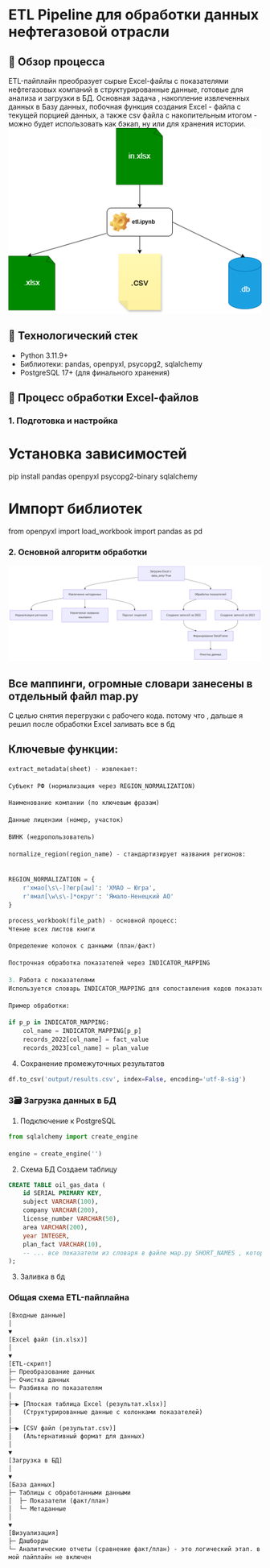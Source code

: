 # ETL Pipeline для обработки данных нефтегазовой отрасли

## 📌 Обзор процесса
ETL-пайплайн преобразует сырые Excel-файлы с показателями нефтегазовых компаний в структурированные данные, готовые для анализа и загрузки в БД. Основная задача , накопление извлеченных данных в Базу данных, побочная функция создания Excel - файла с текущей порцией данных, а также csv файла с накопительным итогом - можно будет использовать как бэкап, ну или для хранения истории.
![screen](etl_project/results/workflow.png)
## 🔧 Технологический стек
- Python 3.11.9+
- Библиотеки: pandas, openpyxl, psycopg2, sqlalchemy
- PostgreSQL 17+ (для финального хранения)

## 🔄 Процесс обработки Excel-файлов

### 1. Подготовка и настройка

# Установка зависимостей
pip install pandas openpyxl psycopg2-binary sqlalchemy

# Импорт библиотек
from openpyxl import load_workbook
import pandas as pd

### 2. Основной алгоритм обработки
![screen](etl_project/results/scheme.png)
## Все маппинги, огромные словари занесены в отдельный файл map.py
С целью снятия перегрузки с рабочего кода.
потому что , дальше я решил после обработки Excel заливать все в бд
## Ключевые функции:
```python
extract_metadata(sheet) - извлекает:

Субъект РФ (нормализация через REGION_NORMALIZATION)

Наименование компании (по ключевым фразам)

Данные лицензии (номер, участок)

ВИНК (недропользователь)

normalize_region(region_name) - стандартизирует названия регионов:


REGION_NORMALIZATION = {
    r'хмао[\s\-]?югр[аы]': 'ХМАО — Югра',
    r'ямал[\w\s\-]*округ': 'Ямало-Ненецкий АО'
}

```
```python
process_workbook(file_path) - основной процесс:
Чтение всех листов книги

Определение колонок с данными (план/факт)

Построчная обработка показателей через INDICATOR_MAPPING

3. Работа с показателями
Используется словарь INDICATOR_MAPPING для сопоставления кодов показателей (например "1.1.") с их полными названиями.

Пример обработки:

if p_p in INDICATOR_MAPPING:
    col_name = INDICATOR_MAPPING[p_p]
    records_2022[col_name] = fact_value
    records_2023[col_name] = plan_value
```
4. Сохранение промежуточных результатов
```python
df.to_csv('output/results.csv', index=False, encoding='utf-8-sig')
```
### 3🗃️ Загрузка данных в БД

1. Подключение к PostgreSQL
```python
from sqlalchemy import create_engine

engine = create_engine('')
```
2. Схема БД
Создаем таблицу
```sql
CREATE TABLE oil_gas_data (
    id SERIAL PRIMARY KEY,
    subject VARCHAR(100),
    company VARCHAR(200),
    license_number VARCHAR(50),
    area VARCHAR(200),
    year INTEGER,
    plan_fact VARCHAR(10),
    -- ... все показатели из словаря в файле мap.py SHORT_NAMES , которые получает пункт из словаря INDICATOR_MAPPING, выдает короткое латинское название для создания --уникальной колонки в бд
);
```
3. Заливка в бд


### Общая схема ETL-пайплайна

```plaintext
[Входные данные]
│
▼
[Excel файл (in.xlsx)] 
│
▼
[ETL-скрипт] 
├─ Преобразование данных
├─ Очистка данных
└─ Разбивка по показателям
│
├─▶ [Плоская таблица Excel (результат.xlsx)] 
│   (Структурированные данные с колонками показателей)
│
├─▶ [CSV файл (результат.csv)] 
│   (Альтернативный формат для данных)
│
▼
[Загрузка в БД]
│
▼
[База данных]
├─ Таблицы с обработанными данными
│  ├─ Показатели (факт/план)
│  └─ Метаданные
│
▼
[Визуализация]
├─ Дашборды
└─ Аналитические отчеты (сравнение факт/план) - это логический этап. в мой пайплайн не включен
```
